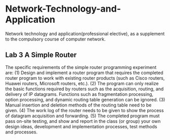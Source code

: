 # Network-Technology-and-Application
Network technology and application(professional elective), as a supplement to the compulsory course of computer network.
## Lab 3 A Simple Router
The specific requirements of the simple router programming experiment are:
(1) Design and implement a router program that requires the completed router program to work with existing router products (such as Cisco routers, Huawei routers, Microsoft routers, etc.).
(2) The program can only realize the basic functions required by routers such as the acquisition, routing, and delivery of IP datagrams. Functions such as fragmentation processing, option processing, and dynamic routing table generation can be ignored.
(3) Manual insertion and deletion methods of the routing table need to be given.
(4) The work log of the router needs to be given to show the process of datagram acquisition and forwarding.
(5) The completed program must pass on-site testing, and show and report in the class (or group) your own design ideas, development and implementation processes, test methods and processes. 

